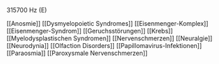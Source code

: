 315700 Hz (E)

[[Anosmie]]
[[Dysmyelopoietic Syndromes]]
[[Eisenmenger-Komplex]]
[[Eisenmenger-Syndrom]]
[[Geruchsstörungen]]
[[Krebs]]
[[Myelodysplastischen Syndromen]]
[[Nervenschmerzen]]
[[Neuralgie]]
[[Neurodynia]]
[[Olfaction Disorders]]
[[Papillomavirus-Infektionen]]
[[Paraosmia]]
[[Paroxysmale Nervenschmerzen]]